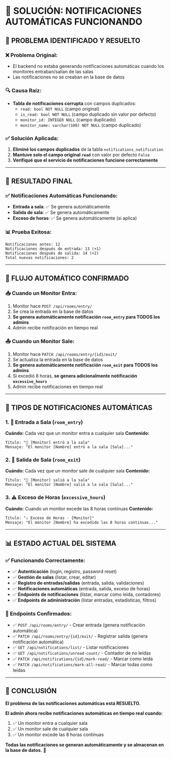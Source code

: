 # 🔔 SOLUCIÓN: NOTIFICACIONES AUTOMÁTICAS FUNCIONANDO

## 🎯 **PROBLEMA IDENTIFICADO Y RESUELTO**

### **❌ Problema Original:**
- El backend no estaba generando notificaciones automáticas cuando los monitores entraban/salían de las salas
- Las notificaciones no se creaban en la base de datos

### **🔍 Causa Raíz:**
- **Tabla de notificaciones corrupta** con campos duplicados:
  - `read: bool NOT NULL` (campo original)
  - `is_read: bool NOT NULL` (campo duplicado sin valor por defecto)
  - `monitor_id: INTEGER NULL` (campo duplicado)
  - `monitor_name: varchar(100) NOT NULL` (campo duplicado)

### **✅ Solución Aplicada:**
1. **Eliminé los campos duplicados** de la tabla `notifications_notification`
2. **Mantuve solo el campo original `read`** con valor por defecto `False`
3. **Verifiqué que el servicio de notificaciones funcione correctamente**

---

## 🚀 **RESULTADO FINAL**

### **✅ Notificaciones Automáticas Funcionando:**
- **Entrada a sala**: ✅ Se genera automáticamente
- **Salida de sala**: ✅ Se genera automáticamente  
- **Exceso de horas**: ✅ Se genera automáticamente (si aplica)

### **📊 Prueba Exitosa:**
```
Notificaciones antes: 12
Notificaciones después de entrada: 13 (+1)
Notificaciones después de salida: 14 (+2)
Total nuevas notificaciones: 2
```

---

## 🔄 **FLUJO AUTOMÁTICO CONFIRMADO**

### **📥 Cuando un Monitor Entra:**
1. Monitor hace `POST /api/rooms/entry/`
2. Se crea la entrada en la base de datos
3. **Se genera automáticamente notificación `room_entry` para TODOS los admins**
4. Admin recibe notificación en tiempo real

### **📤 Cuando un Monitor Sale:**
1. Monitor hace `PATCH /api/rooms/entry/{id}/exit/`
2. Se actualiza la entrada en la base de datos
3. **Se genera automáticamente notificación `room_exit` para TODOS los admins**
4. Si excedió 8 horas, **se genera adicionalmente notificación `excessive_hours`**
5. Admin recibe notificaciones en tiempo real

---

## 🎯 **TIPOS DE NOTIFICACIONES AUTOMÁTICAS**

### **1. 🚪 Entrada a Sala (`room_entry`)**
**Cuándo:** Cada vez que un monitor entra a cualquier sala
**Contenido:**
```
Título: "🚪 [Monitor] entró a la sala"
Mensaje: "El monitor [Nombre] entró a la sala [Sala]..."
```

### **2. 🚪 Salida de Sala (`room_exit`)**
**Cuándo:** Cada vez que un monitor sale de cualquier sala
**Contenido:**
```
Título: "🚪 [Monitor] salió a la sala"
Mensaje: "El monitor [Nombre] salió a la sala [Sala]..."
```

### **3. ⚠️ Exceso de Horas (`excessive_hours`)**
**Cuándo:** Cuando un monitor excede las 8 horas continuas
**Contenido:**
```
Título: "⚠️ Exceso de Horas - [Monitor]"
Mensaje: "El monitor [Nombre] ha excedido las 8 horas continuas..."
```

---

## 📊 **ESTADO ACTUAL DEL SISTEMA**

### **✅ Funcionando Correctamente:**
- ✅ **Autenticación** (login, registro, password reset)
- ✅ **Gestión de salas** (listar, crear, editar)
- ✅ **Registro de entradas/salidas** (entrada, salida, validaciones)
- ✅ **Notificaciones automáticas** (entrada, salida, exceso de horas)
- ✅ **Endpoints de notificaciones** (listar, marcar como leída, contadores)
- ✅ **Endpoints de administración** (listar entradas, estadísticas, filtros)

### **🎯 Endpoints Confirmados:**
- ✅ `POST /api/rooms/entry/` - Crear entrada (genera notificación automática)
- ✅ `PATCH /api/rooms/entry/{id}/exit/` - Registrar salida (genera notificación automática)
- ✅ `GET /api/notifications/list/` - Listar notificaciones
- ✅ `GET /api/notifications/unread-count/` - Contador de no leídas
- ✅ `PATCH /api/notifications/{id}/mark-read/` - Marcar como leída
- ✅ `PATCH /api/notifications/mark-all-read/` - Marcar todas como leídas

---

## 🎉 **CONCLUSIÓN**

**El problema de las notificaciones automáticas está RESUELTO.**

**El admin ahora recibe notificaciones automáticas en tiempo real cuando:**
1. ✅ Un monitor entra a cualquier sala
2. ✅ Un monitor sale de cualquier sala  
3. ✅ Un monitor excede las 8 horas continuas

**Todas las notificaciones se generan automáticamente y se almacenan en la base de datos.** 🚀
